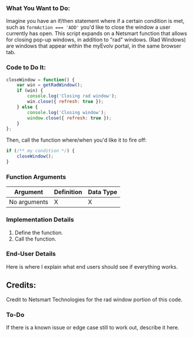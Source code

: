 ### What You Want to Do:
Imagine you have an if/then statement where if a certain condition is met, such as `formAction === 'ADD'` you'd like to close the window a user currently has open. This script expands on a Netsmart function that allows for closing pop-up windows, in addition to "rad" windows. (Rad Windows) are windows that appear within the myEvolv portal, in the same browser tab.

### Code to Do It:
```javascript
closeWindow = function() {
    var win = getRadWindow();
    if (win) {
        console.log('Closing rad window');
        win.close({ refresh: true });
    } else {
        console.log('Closing window');
        window.close({ refresh: true });
    }
};
```

Then, call the function where/when you'd like it to fire off:

```javascript
if (/** my condition */) {
    closeWindow();
}
```

### Function Arguments
|Argument       |Definition |Data Type|
|---            |---        |---      |
|No arguments|X|X|


### Implementation Details
1. Define the function.
2. Call the function.

### End-User Details
Here is where I explain what end users should see if everything works.

## Credits:
Credit to Netsmart Technologies for the rad window portion of this code.

### To-Do
If there is a known issue or edge case still to work out, describe it here.
